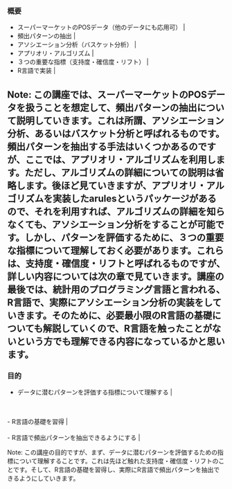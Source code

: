 ### 概要
- スーパーマーケットのPOSデータ（他のデータにも応用可） |
- 頻出パターンの抽出 |
- アソシエーション分析（バスケット分析） |
- アプリオリ・アルゴリズム |
- ３つの重要な指標（支持度・確信度・リフト） |
- R言語で実装 |


Note: この講座では、スーパーマーケットのPOSデータを扱うことを想定して、頻出パターンの抽出について説明していきます。これは所謂、アソシエーション分析、あるいはバスケット分析と呼ばれるものです。頻出パターンを抽出する手法はいくつかあるのですが、ここでは、アプリオリ・アルゴリズムを利用します。ただし、アルゴリズムの詳細についての説明は省略します。後ほど見ていきますが、アプリオリ・アルゴリズムを実装したarulesというパッケージがあるので、それを利用すれば、アルゴリズムの詳細を知らなくても、アソシエーション分析をすることが可能です。しかし、パターンを評価するために、３つの重要な指標について理解しておく必要があります。これらは、支持度・確信度・リフトと呼ばれるものですが、詳しい内容については次の章で見ていきます。講座の最後では、統計用のプログラミング言語と言われる、R言語で、実際にアソシエーション分析の実装をしていきます。そのために、必要最小限のR言語の基礎についても解説していくので、R言語を触ったことがないという方でも理解できる内容になっているかと思います。
---

### 目的
- データに潜むパターンを評価する指標について理解する |
<br>
<br>
- R言語の基礎を習得 |
<br>
<br>
- R言語で頻出パターンを抽出できるようにする |

Note: この講座の目的ですが、まず、データに潜むパターンを評価するための指標について理解することです。これは先ほど触れた支持度・確信度・リフトのことです。そして、R言語の基礎を習得し、実際にR言語で頻出パターンを抽出できるようにしていきます。
